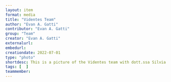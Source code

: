 ```yaml
---
layout: item
format: media
title: "Videntes Team"
author: "Evan A. Gatti"
contributor: "Evan A. Gatti"
group: "Team"
creator: "Evan A. Gatti"
externalurl: 
embedurl: 
creationdate: 2022-07-01
type: "photo"
shortdesc: This is a picture of the Videntes team with dott.ssa Silvia Faccin, Conservatore manoscritti at the Fondazione Museo del Tesoro del Duomo e Archivio Capitolare
tags: [  ]
teammember: 
---
```

